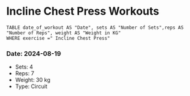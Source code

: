 # Incline Chest Press Workouts

```dataview 
TABLE date_of_workout AS "Date", sets AS "Number of Sets",reps AS "Number of Reps", weight AS "Weight in KG" 
WHERE exercise =" Incline Chest Press"
```
### Date: 2024-08-19
- Sets: 4
- Reps: 7
- Weight: 30 kg
- Type: Circuit

